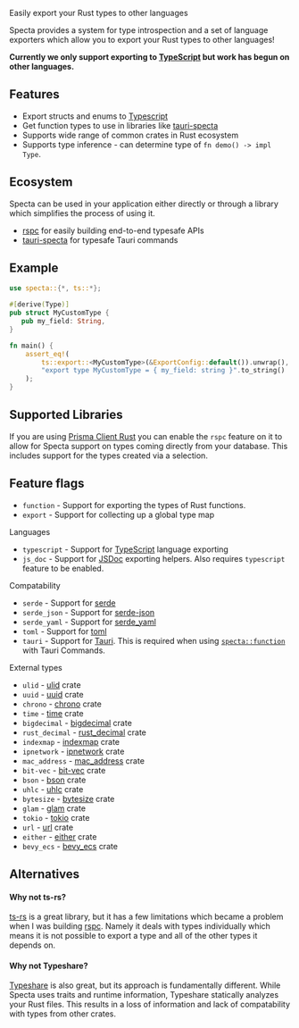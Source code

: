 Easily export your Rust types to other languages

Specta provides a system for type introspection and a set of language exporters which allow you to export your Rust types to other languages!

**Currently we only support exporting to [TypeScript](https://www.typescriptlang.org) but work has begun on other languages.**

## Features
 - Export structs and enums to [Typescript](https://www.typescriptlang.org)
 - Get function types to use in libraries like [tauri-specta](https://github.com/oscartbeaumont/tauri-specta)
 - Supports wide range of common crates in Rust ecosystem
 - Supports type inference - can determine type of `fn demo() -> impl Type`.

## Ecosystem

Specta can be used in your application either directly or through a library which simplifies the process of using it.

- [rspc](https://github.com/oscartbeaumont/rspc) for easily building end-to-end typesafe APIs
- [tauri-specta](https://github.com/oscartbeaumont/tauri-specta) for typesafe Tauri commands

## Example
```rust
use specta::{*, ts::*};

#[derive(Type)]
pub struct MyCustomType {
   pub my_field: String,
}

fn main() {
    assert_eq!(
        ts::export::<MyCustomType>(&ExportConfig::default()).unwrap(),
        "export type MyCustomType = { my_field: string }".to_string()
    );
}
```

## Supported Libraries

If you are using [Prisma Client Rust](https://prisma.brendonovich.dev) you can enable the `rspc` feature on it to allow for Specta support on types coming directly from your database. This includes support for the types created via a selection.

## Feature flags
[//]: # (FEATURE_FLAGS_START)


- `function` - Support for exporting the types of Rust functions.
- `export` - Support for collecting up a global type map

Languages

- `typescript` - Support for [TypeScript](https://www.typescriptlang.org) language exporting
- `js_doc` - Support for [JSDoc](https://jsdoc.app) exporting helpers. Also requires `typescript` feature to be enabled.

Compatability

- `serde` - Support for [serde](https://serde.rs)
- `serde_json` - Support for [serde-json](https://github.com/serde-rs/json)
- `serde_yaml` - Support for [serde_yaml](https://github.com/dtolnay/serde-yaml)
- `toml` - Support for [toml](https://github.com/toml-rs/toml)
- `tauri` - Support for [Tauri](https://tauri.app). This is required when using [`specta::function`](macro@crate::specta) with Tauri Commands.

External types

- `ulid` - [ulid](https://docs.rs/ulid) crate
- `uuid` - [uuid](https://docs.rs/uuid) crate
- `chrono` - [chrono](https://docs.rs/chrono) crate
- `time` - [time](https://docs.rs/time) crate
- `bigdecimal` - [bigdecimal](https://docs.rs/bigdecimal) crate
- `rust_decimal` - [rust_decimal](https://docs.rs/rust_decimal) crate
- `indexmap` - [indexmap](https://docs.rs/indexmap) crate
- `ipnetwork` - [ipnetwork](https://docs.rs/ipnetwork) crate
- `mac_address` - [mac_address](https://docs.rs/mac_address) crate
- `bit-vec` - [bit-vec](https://docs.rs/bit-vec) crate
- `bson` - [bson](https://docs.rs/bson) crate
- `uhlc` - [uhlc](https://docs.rs/uhlc) crate
- `bytesize` - [bytesize](https://docs.rs/bytesize) crate
- `glam` - [glam](https://docs.rs/glam) crate
- `tokio` - [tokio](https://docs.rs/tokio) crate
- `url` - [url](https://docs.rs/url) crate
- `either` - [either](https://docs.rs/either) crate
- `bevy_ecs` - [bevy_ecs](https://docs.rs/bevy_ecs) crate

[//]: # (FEATURE_FLAGS_END)
## Alternatives

#### Why not ts-rs?

[ts-rs](https://github.com/Aleph-Alpha/ts-rs) is a great library,
but it has a few limitations which became a problem when I was building [rspc](https://github.com/oscartbeaumont/rspc).
Namely it deals with types individually which means it is not possible to export a type and all of the other types it depends on.

#### Why not Typeshare?
[Typeshare](https://github.com/1Password/typeshare) is also great, but its approach is fundamentally different.
While Specta uses traits and runtime information, Typeshare statically analyzes your Rust
files.
This results in a loss of information and lack of compatability with types from other crates.
